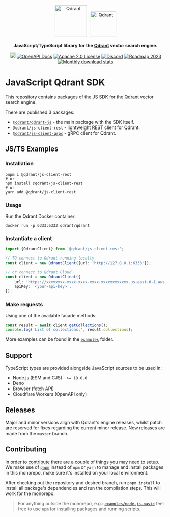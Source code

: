 <p align="center">
  <img height="100" src="https://github.com/qdrant/qdrant/raw/master/docs/logo.svg" alt="Qdrant"> 
  &nbsp;
  <img height="80" src="./docs/ts-logo-256.svg" alt="Qdrant">
</p>

<p align="center">
    <b>JavaScript/TypeScript library for the <a href="https://github.com/qdrant/qdrant">Qdrant</a> vector search engine.</b>
</p>

<p align="center">
    <a href="https://www.npmjs.com/package/@qdrant/qdrant-js"><img src="https://badge.fury.io/js/@qdrant%2Fqdrant-js.svg" alt="npm version" height="18"></a>
    <a href="https://qdrant.github.io/qdrant/redoc/index.html"><img src="https://img.shields.io/badge/Docs-OpenAPI%203.0-success" alt="OpenAPI Docs"></a>
    <a href="https://github.com/qdrant/qdrant-client/blob/master/LICENSE"><img src="https://img.shields.io/badge/License-Apache%202.0-success" alt="Apache 2.0 License"></a>
    <a href="https://qdrant.to/discord"><img src="https://img.shields.io/badge/Discord-Qdrant-5865F2.svg?logo=discord" alt="Discord"></a>
    <a href="https://qdrant.to/roadmap"><img src="https://img.shields.io/badge/Roadmap-2023-bc1439.svg" alt="Roadmap 2023"></a>
    <a href="https://www.npmjs.com/package/@qdrant/js-client-rest"><img src="https://img.shields.io/npm/dm/@qdrant/js-client-rest" alt="Monthly download stats"></a>
</p>

# JavaScript Qdrant SDK

This repository contains packages of the JS SDK for the [Qdrant](https://github.com/qdrant/qdrant) vector search engine.

There are published 3 packages:

-   [`@qdrant/qdrant-js`](./packages/qdrant-js) - the main package with the SDK itself.
-   [`@qdrant/js-client-rest`](./packages/js-client-rest) - lightweight REST client for Qdrant.
-   [`@qdrant/js-client-grpc`](./packages/js-client-grpc) - gRPC client for Qdrant.

## JS/TS Examples

### Installation

```shell
pnpm i @qdrant/js-client-rest
# or
npm install @qdrant/js-client-rest
# or
yarn add @qdrant/js-client-rest
```

### Usage

Run the Qdrant Docker container:

```shell
docker run -p 6333:6333 qdrant/qdrant
```

### Instantiate a client

```ts
import {QdrantClient} from '@qdrant/js-client-rest';

// TO connect to Qdrant running locally
const client = new QdrantClient({url: 'http://127.0.0.1:6333'});

// or connect to Qdrant Cloud
const client = new QdrantClient({
    url: 'https://xxxxxxxx-xxxx-xxxx-xxxx-xxxxxxxxxxxx.us-east-0-1.aws.cloud.qdrant.io',
    apiKey: '<your-api-key>',
});
```

### Make requests

Using one of the available facade methods:

```ts
const result = await client.getCollections();
console.log('List of collections:', result.collections);
```

More examples can be found in the [`examples`](./examples) folder.

## Support

TypeScript types are provided alongside JavaScript sources to be used in:

-   Node.js (ESM and CJS) - `>= 18.0.0`
-   Deno
-   Browser (fetch API)
-   Cloudflare Workers (OpenAPI only)

## Releases

Major and minor versions align with Qdrant's engine releases, whilst patch are reserved for fixes regarding the current minor release. New releases are made from the `master` branch.

## Contributing

In order to [contribute](./CONTRIBUTING.md) there are a couple of things you may need to setup. We make use of [`pnpm`](https://pnpm.io/) instead of `npm` or `yarn` to manage and install packages in this monorepo, make sure it's installed on your local environment.

After checking out the repository and desired branch, run `pnpm install` to install all package's dependencies and run the compilation steps. This will work for the monorepo.

> For anything outside the monorepo, e.g.: [`examples/node-js-basic`](./examples/node-js-basic) feel free to use `npm` for installing packages and running scripts.
